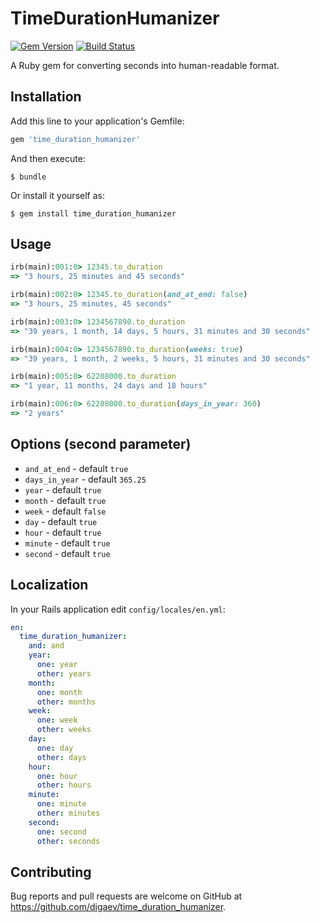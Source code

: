 # TimeDurationHumanizer

[![Gem Version](https://badge.fury.io/rb/time_duration_humanizer.svg)](https://badge.fury.io/rb/time_duration_humanizer) [![Build Status](https://travis-ci.org/digaev/time_duration_humanizer.svg)](https://travis-ci.org/digaev/time_duration_humanizer)

A Ruby gem for converting seconds into human-readable format.

## Installation

Add this line to your application's Gemfile:

```ruby
gem 'time_duration_humanizer'
```

And then execute:

    $ bundle

Or install it yourself as:

    $ gem install time_duration_humanizer

## Usage

```ruby
irb(main):001:0> 12345.to_duration
=> "3 hours, 25 minutes and 45 seconds"

irb(main):002:0> 12345.to_duration(and_at_end: false)
=> "3 hours, 25 minutes, 45 seconds"

irb(main):003:0> 1234567890.to_duration
=> "39 years, 1 month, 14 days, 5 hours, 31 minutes and 30 seconds"

irb(main):004:0> 1234567890.to_duration(weeks: true)
=> "39 years, 1 month, 2 weeks, 5 hours, 31 minutes and 30 seconds"

irb(main):005:0> 62208000.to_duration
=> "1 year, 11 months, 24 days and 18 hours"

irb(main):006:0> 62208000.to_duration(days_in_year: 360)
=> "2 years"
```

## Options (second parameter)

* `and_at_end` - default `true`
* `days_in_year` - default `365.25`
* `year` - default `true`
* `month` - default `true`
* `week` - default `false`
* `day` - default `true`
* `hour` - default `true`
* `minute` - default `true`
* `second` - default `true`

## Localization

In your Rails application edit `config/locales/en.yml`:

```yml
en:
  time_duration_humanizer:
    and: and
    year:
      one: year
      other: years
    month:
      one: month
      other: months
    week:
      one: week
      other: weeks
    day:
      one: day
      other: days
    hour:
      one: hour
      other: hours
    minute:
      one: minute
      other: minutes
    second:
      one: second
      other: seconds
```

## Contributing

Bug reports and pull requests are welcome on GitHub at https://github.com/digaev/time_duration_humanizer.
